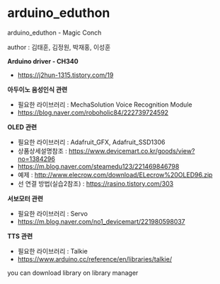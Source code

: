 # arduino_eduthon
arduino_eduthon - Magic Conch

author : 김태훈, 김정원, 박재홍, 이성훈

**Arduino driver - CH340**
 - https://j2hun-1315.tistory.com/19

**아두이노 음성인식 관련**
 - 필요한 라이브러리 : MechaSolution Voice Recognition Module
 - https://blog.naver.com/roboholic84/222739724592
 
**OLED 관련**
 - 필요한 라이브러리 : Adafruit_GFX, Adafruit_SSD1306
 - 상품상세설명참조 : https://www.devicemart.co.kr/goods/view?no=1384296
 - https://m.blog.naver.com/steamedu123/221469846798
 - 예제 : http://www.elecrow.com/download/ELecrow%20OLED96.zip
 - 선 연결 방법(실습2참조) : https://rasino.tistory.com/303
 
**서보모터 관련**
 - 필요한 라이브러리 : Servo
 - https://m.blog.naver.com/no1_devicemart/221980598037
 
**TTS 관련**
 - 필요한 라이브러리 : Talkie
 - https://www.arduino.cc/reference/en/libraries/talkie/
 
 
 you can download library on library manager
